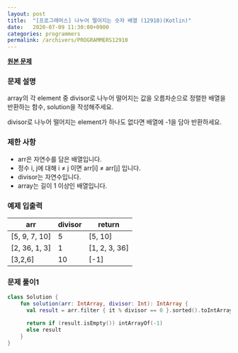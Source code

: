 ```yaml
---
layout: post
title:  "[프로그래머스] 나누어 떨어지는 숫자 배열 (12910)(Kotlin)"
date:   2020-07-09 11:30:00+0900
categories: programmers
permalink: /archivers/PROGRAMMERS12910
---
```


**[원본 문제](https://programmers.co.kr/learn/courses/30/lessons/12910)**

### 문제 설명

array의 각 element 중 divisor로 나누어 떨어지는 값을 오름차순으로 정렬한 배열을 반환하는 함수, solution을 작성해주세요.

divisor로 나누어 떨어지는 element가 하나도 없다면 배열에 -1을 담아 반환하세요.

### 제한 사항

  * arr은 자연수를 담은 배열입니다.
  * 정수 i, j에 대해 i ≠ j 이면 arr[i] ≠ arr[j] 입니다.
  * divisor는 자연수입니다.
  * array는 길이 1 이상인 배열입니다.

### 예제 입출력

|arr|divisor|return|
|-|-|-|
|[5, 9, 7, 10]|5|[5, 10]|
|[2, 36, 1, 3]|1|[1, 2, 3, 36]|
|[3,2,6]|10|[-1]|

### 문제 풀이1

```kotlin
class Solution {
    fun solution(arr: IntArray, divisor: Int): IntArray {
      val result = arr.filter { it % divisor == 0 }.sorted().toIntArray()

      return if (result.isEmpty()) intArrayOf(-1)
      else result
    }
}
```
